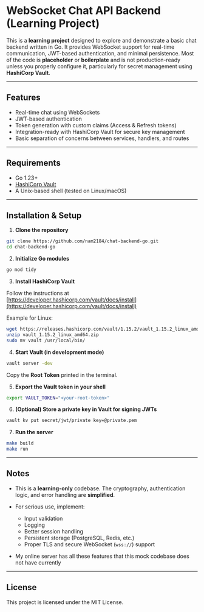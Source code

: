 # WebSocket Chat API Backend (Learning Project)

This is a **learning project** designed to explore and demonstrate a basic chat backend written in Go. It provides WebSocket support for real-time communication, JWT-based authentication, and minimal persistence. Most of the code is **placeholder** or **boilerplate** and is not production-ready unless you properly configure it, particularly for secret management using **HashiCorp Vault**.

---

## Features

* Real-time chat using WebSockets
* JWT-based authentication
* Token generation with custom claims (Access & Refresh tokens)
* Integration-ready with HashiCorp Vault for secure key management
* Basic separation of concerns between services, handlers, and routes

---

## Requirements

* Go 1.23+
* [HashiCorp Vault](https://www.vaultproject.io/)
* A Unix-based shell (tested on Linux/macOS)

---

## Installation & Setup

1. **Clone the repository**

```bash
git clone https://github.com/nam2184/chat-backend-go.git
cd chat-backend-go
```

2. **Initialize Go modules**

```bash
go mod tidy
```

3. **Install HashiCorp Vault**

Follow the instructions at [https://developer.hashicorp.com/vault/docs/install](https://developer.hashicorp.com/vault/docs/install)

Example for Linux:

```bash
wget https://releases.hashicorp.com/vault/1.15.2/vault_1.15.2_linux_amd64.zip
unzip vault_1.15.2_linux_amd64.zip
sudo mv vault /usr/local/bin/
```

4. **Start Vault (in development mode)**

```bash
vault server -dev
```

Copy the **Root Token** printed in the terminal.

5. **Export the Vault token in your shell**

```bash
export VAULT_TOKEN="<your-root-token>"
```

6. **(Optional) Store a private key in Vault for signing JWTs**

```bash
vault kv put secret/jwt/private key=@private.pem
```

7. **Run the server**

```bash
make build
make run
```

---

## Notes

* This is a **learning-only** codebase. The cryptography, authentication logic, and error handling are **simplified**.
* For serious use, implement:

  * Input validation
  * Logging
  * Better session handling
  * Persistent storage (PostgreSQL, Redis, etc.)
  * Proper TLS and secure WebSocket (`wss://`) support

* My online server has all these features that this mock codebase does not have currently

---

## License

This project is licensed under the MIT License.

